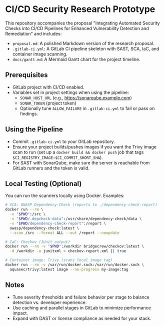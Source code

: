 # CI/CD Security Research Prototype

This repository accompanies the proposal "Integrating Automated Security Checks into CI/CD Pipelines for Enhanced Vulnerability Detection and Remediation" and includes:

- `proposal.md`: A polished Markdown version of the research proposal.
- `.gitlab-ci.yml`: A GitLab CI pipeline skeleton with SAST, SCA, IaC, and container image scanning.
- `docs/gantt.md`: A Mermaid Gantt chart for the project timeline.

## Prerequisites

- GitLab project with CI/CD enabled.
- Variables set in project settings when using the pipeline:
  - `SONAR_HOST_URL` (e.g., https://sonarqube.example.com)
  - `SONAR_TOKEN` (project token)
  - Optionally tune `ALLOW_FAILURE` in `.gitlab-ci.yml` to fail or pass on findings.

## Using the Pipeline

- Commit `.gitlab-ci.yml` to your GitLab repository.
- Ensure your project builds/pushes images if you want the Trivy image scan to run (set up a `docker build && docker push` job that tags `$CI_REGISTRY_IMAGE:$CI_COMMIT_SHORT_SHA`).
- For SAST with SonarQube, make sure the server is reachable from GitLab runners and the token is valid.

## Local Testing (Optional)

You can run the scanners locally using Docker. Examples:

```bash
# SCA: OWASP Dependency-Check (reports to ./dependency-check-report)
docker run --rm \
  -v "$PWD":/src \
  -v "$PWD/.depcheck-data":/usr/share/dependency-check/data \
  -v "$PWD/dependency-check-report":/report \
  owasp/dependency-check:latest \
  --scan /src --format ALL --out /report --noupdate

# IaC: Checkov (JUnit output)
docker run --rm -v "$PWD":/workdir bridgecrew/checkov:latest \
  -d /workdir -o junitxml > checkov-report.xml || true

# Container image: Trivy (scans local image tag)
docker run --rm -v /var/run/docker.sock:/var/run/docker.sock \
  aquasec/trivy:latest image --no-progress my-image:tag
```

## Notes

- Tune severity thresholds and failure behavior per stage to balance detection vs. developer experience.
- Use caching and parallel stages in GitLab to minimize performance impact.
- Expand with DAST or license compliance as needed for your stack.
